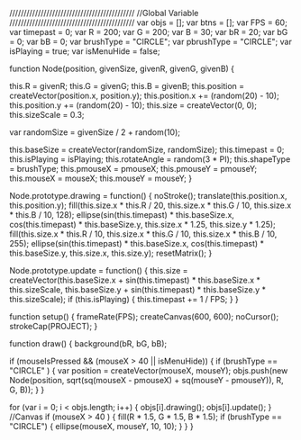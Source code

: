
////////////////////////////////////////////
//Global Variable
////////////////////////////////////////////
var objs = [];
var btns = [];
var FPS = 60;
var timepast = 0;
var R = 200;
var G = 200;
var B = 30;
var bR = 20;
var bG = 0;
var bB = 0;
var brushType = "CIRCLE";
var pbrushType = "CIRCLE";
var isPlaying = true;
var isMenuHide = false;

function Node(position, givenSize, givenR, givenG, givenB) {
  
  this.R = givenR;
  this.G = givenG;
  this.B = givenB; 
  this.position = createVector(position.x, position.y);
  this.position.x += (random(20) - 10);
  this.position.y += (random(20) - 10);
  this.size = createVector(0, 0);
  this.sizeScale = 0.3;
  
  var randomSize = givenSize / 2 + random(10);
  
  this.baseSize = createVector(randomSize, randomSize);
  this.timepast = 0;
  this.isPlaying = isPlaying;
  this.rotateAngle = random(3 * PI);
  this.shapeType = brushType;
  this.pmouseX = pmouseX;
  this.pmouseY = pmouseY;
  this.mouseX = mouseX;
  this.mouseY = mouseY;
}


Node.prototype.drawing = function() {
    noStroke();
    translate(this.position.x, this.position.y);
    fill(this.size.x * this.R / 20, this.size.x * this.G / 10, this.size.x * this.B / 10, 128);
    ellipse(sin(this.timepast) * this.baseSize.x, cos(this.timepast) * this.baseSize.y, this.size.x * 1.25, this.size.y * 1.25);
    fill(this.size.x * this.R / 10, this.size.x * this.G / 10, this.size.x * this.B / 10, 255);
    ellipse(sin(this.timepast) * this.baseSize.x, cos(this.timepast) * this.baseSize.y, this.size.x, this.size.y);
    resetMatrix();
}

Node.prototype.update = function() {
  this.size = createVector(this.baseSize.x + sin(this.timepast) * this.baseSize.x * this.sizeScale,
    this.baseSize.y + sin(this.timepast) * this.baseSize.y * this.sizeScale);
  if (this.isPlaying) {
    this.timepast += 1 / FPS;
  }
}


function setup() {
  frameRate(FPS);
  createCanvas(600, 600);
  noCursor();
  strokeCap(PROJECT);
}

function draw() {
  background(bR, bG, bB); 
 
  if (mouseIsPressed && (mouseX > 40 || isMenuHide))
  {
    if (brushType == "CIRCLE" ) {
      var position = createVector(mouseX, mouseY);
      objs.push(new Node(position, sqrt(sq(mouseX - pmouseX) + sq(mouseY - pmouseY)), R, G, B));
    }
  }
  
  for (var i = 0; i < objs.length; i++) {
    objs[i].drawing();
    objs[i].update();
  }
  //Canvas
  if (mouseX > 40 ) {
    fill(R * 1.5, G * 1.5, B * 1.5);
    if (brushType == "CIRCLE") {
      ellipse(mouseX, mouseY, 10, 10);
    }
  }
}



